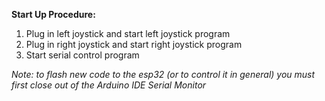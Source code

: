 **Start Up Procedure:**
1. Plug in left joystick and start left joystick program
2. Plug in right joystick and start right joystick program
3. Start serial control program

*Note: to flash new code to the esp32 (or to control it in general) you must first close out of the Arduino IDE Serial Monitor*
